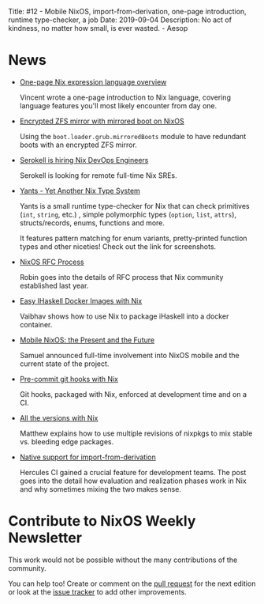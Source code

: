Title: #12 - Mobile NixOS, import-from-derivation, one-page introduction, runtime type-checker, a job
Date: 2019-09-04
Description: No act of kindness, no matter how small, is ever wasted. - Aesop

# News

- [One-page Nix expression language overview](https://github.com/tazjin/nix-1p)

  Vincent wrote a one-page introduction to Nix language, covering language features
  you'll most likely encounter from day one.

- [Encrypted ZFS mirror with mirrored boot on NixOS](https://elis.nu/blog/2019/08/encrypted-zfs-mirror-with-mirrored-boot-on-nixos/)

  Using the `boot.loader.grub.mirroredBoots` module to have redundant boots with an encrypted ZFS
  mirror.

- [Serokell is hiring Nix DevOps Engineers](https://www.notion.so/serokell/tl-dr-Serokell-is-hiring-Nix-DevOps-Engineers-9a33609414344f4fa167078a1a0f7896)

  Serokell is looking for remote full-time Nix SREs.

- [Yants - Yet Another Nix Type System](https://gist.github.com/tazjin/ad6d48bc2416335acc5da4a197eb9ddc)

  Yants is a small runtime type-checker for Nix that can check primitives (`int`, `string`, etc.) ,
  simple polymorphic types (`option`, `list`, `attrs`), structs/records, enums, functions and more.

  It features pattern matching for enum variants, pretty-printed function types and other niceties!
  Check out the link for screenshots.

- [NixOS RFC Process](https://nixos.mayflower.consulting/review/nixos-rfc-post/blog/2019/08/19/nixos-rfc-process/)

  Robin goes into the details of RFC process that Nix community established last year.

- [Easy IHaskell Docker Images with Nix](https://vaibhavsagar.com/blog/2019/08/11/ihaskell-nix-docker/)

  Vaibhav shows how to use Nix to package iHaskell into a docker container.

- [Mobile NixOS: the Present and the Future](https://samuel.dionne-riel.com/blog/2019/08/21/mobile-nixos-the-present-and-future.html)

  Samuel announced full-time involvement into NixOS mobile and the current
  state of the project.

- [Pre-commit git hooks with Nix](https://blog.hercules-ci.com/nix/2019/08/22/pre-commit-git-hooks-for-nix/)

  Git hooks, packaged with Nix, enforced at development time and on a CI.

- [All the versions with Nix](http://matthewbauer.us/blog/all-the-versions.html)

  Matthew explains how to use multiple revisions of nixpkgs to mix stable
  vs. bleeding edge packages.

- [Native support for import-from-derivation](https://blog.hercules-ci.com/2019/08/30/native-support-for-import-for-derivation/)

  Hercules CI gained a crucial feature for development teams. The post goes
  into the detail how evaluation and realization phases work in Nix and why
  sometimes mixing the two makes sense.

# Contribute to NixOS Weekly Newsletter

This work would not be possible without the many contributions of the community.

You can help too! Create or comment on the [pull request](https://github.com/NixOS/nixos-weekly/pulls)
for the next edition or look at the
[issue tracker](https://github.com/NixOS/nixos-weekly/issues) to add other improvements.
